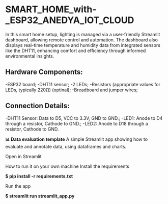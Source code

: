 # SMART_HOME_with-_ESP32_ANEDYA_IOT_CLOUD
In this smart home setup, lighting is managed via a user-friendly Streamlit dashboard, allowing remote control and automation. The dashboard also displays real-time temperature and humidity data from integrated sensors like the DHT11, enhancing comfort and efficiency through informed environmental insights.


## **Hardware Components:**
-ESP32 board; 
-DHT11 sensor; 
-2 LEDs; 
-Resistors (appropriate values for LEDs, typically 220Ω) (optinal); 
-Breadboard and jumper wires;

## **Connection Details:**
-DHT11 Sensor: Data to D5, VCC to 3.3V, GND to GND.; 
-LED1: Anode to D4 through a resistor, Cathode to GND.; 
-LED2: Anode to D18 through a resistor, Cathode to GND.

**📊 Data evaluation template**
A simple Streamlit app showing how to evaluate and annotate data, using dataframes and charts.

Open in Streamlit

How to run it on your own machine
Install the requirements

**$ pip install -r requirements.txt**

Run the app

**$ streamlit run streamlit_app.py**
